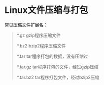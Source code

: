 # Linux文件压缩与打包

常见压缩文件扩展名：

> *.gz		gzip程序压缩文件
>
> *.bz2	bzip2程序压缩文件
>
> *.tar	tar程序打包的数据，没有压缩过
>
> *.tar.gz	tar程序打包的文件，经过gzip压缩
>
> *.tar.bz2	tar程序打包文件，经过bzip2压缩

